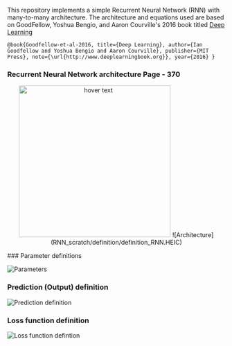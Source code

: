 This repository implements a simple Recurrent Neural Network (RNN) with many-to-many architecture. 
The architecture and equations used are based on GoodFellow, Yoshua Bengio, and Aaron Courville's 2016 book titled [Deep Learning](https://www.deeplearningbook.org/)

`@book{Goodfellow-et-al-2016,
    title={Deep Learning},
    author={Ian Goodfellow and Yoshua Bengio and Aaron Courville},
    publisher={MIT Press},
    note={\url{http://www.deeplearningbook.org}},
    year={2016}
}`
### Recurrent Neural Network architecture Page - 370
<p align="center">
    <img src="/RNN_scratch/definition/definition_RNN.HEIC" width="350" title="hover text">
![Architecture](RNN_scratch/definition/definition_RNN.HEIC)
</p>
### Parameter definitions 

![Parameters](/RNN_scratch/definition/definition_parameters.jpeg)

### Prediction (Output) definition
![Prediction definition](/RNN_scratch/definition/definition_prob_dict.HEIC)

### Loss function definition
![Loss function defintion](/RNN_scratch/definition/definition_loss_value.HEIC)
